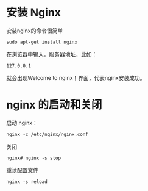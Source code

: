 # 安装 Nginx

安装nginx的命令很简单

```
sudo apt-get install nginx 
```

在浏览器中输入，服务器地址，比如：

```
127.0.0.1
```

就会出现Welcome  to nginx！界面，代表nginx安装成功。

# nginx 的启动和关闭

启动 nginx：

```
nginx -c /etc/nginx/nginx.conf 
```

关闭 

```
nginx# nginx -s stop
```

重读配置文件

```
nginx -s reload
```